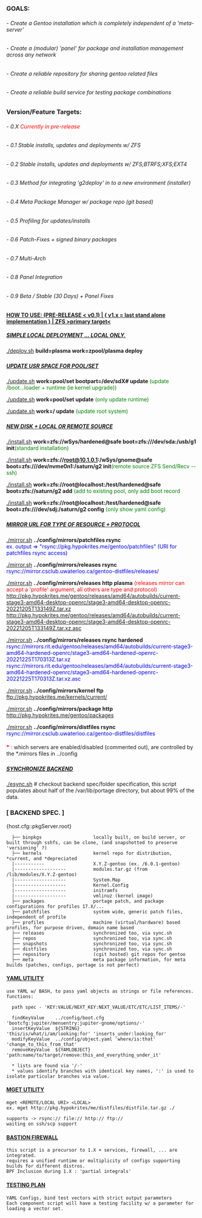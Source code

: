 ### GOALS:
###### - Create a Gentoo installation which is completely independent of a 'meta-server'
###### - Create a (modular) 'panel' for package and installation management across any network
###### - Create a reliable repository for sharing gentoo related files
###### - Create a reliable build service for testing package combinations

### Version/Feature Targets:
###### - 0.X <span style="color:red">Currently in pre-release</span>
###### - 0.1 Stable installs, updates and deployments w/ ZFS 
###### - 0.2 Stable installs, updates and deployments w/ ZFS;BTRFS;XFS;EXT4
###### - 0.3 Method for integrating 'g2deploy' in to a new environment (installer)
###### - 0.4 Meta Package Manager w/ package repo (git based)
###### - 0.5 Profiling for updates/installs
###### - 0.6 Patch-Fixes + signed binary packages
###### - 0.7 Multi-Arch
###### - 0.8 Panel Integration
###### - 0.9 Beta / Stable (30 Days) + Panel Fixes




#### <u>HOW TO USE: (PRE-RELEASE < v0.1) | { v1.x = last stand alone implementation } | ZFS >primary target< </u>
##### <u>SIMPLE LOCAL DEPLOYMENT ... LOCAL ONLY.</u>
  <u>./deploy.sh</u> <b>build=plasma work=zpool/plasma deploy</b>
  
###
##### <u>UPDATE USR SPACE FOR POOL/SET</u>

  <u>./update.sh</u> <b>work=pool/set bootpart=/dev/sdX# update</b><span style="color:green"> (update /boot...loader + runtime (ie kernel upgrade))</span>

  <u>./update.sh</u> <b>work=pool/set update</b><span style="color:green"> (only update runtime)</span>

  <u>./update.sh</u> <b>work=/ update</b><span style="color:green"> (update root system)</span>

###
##### <u>NEW DISK + LOCAL OR REMOTE SOURCE</u>

  <u>./install.sh</u> <b>work=zfs://wSys/hardened@safe boot=zfs:///dev/sda:/usb/g1 init</b><span style="color:green">(standard installation)</span>

  <u>./install.sh</u> <b>work=zfs://root@10.1.0.1:/wSys/gnome@safe boot=zfs:///dev/nvme0n1:/saturn/g2 init</b><span style="color:green">(remote source ZFS Send/Recv --ssh) </span>
  
  <u>./install.sh</u> <b>work=zfs://root@localhost:/test/hardened@safe boot=zfs://saturn/g2 add</b> <span style="color:green">(add to existing pool, only add boot record</span> <span style="color:red"></span>

  <u>./install.sh</u> <b>work=zfs://root@localhost:/test/hardened@safe boot=zfs:///dev/sdj:/saturn/g2 config</b> <span style="color:green">(only show yaml config)</span> <span style="color:red"></span>

###
##### <u>MIRROR URL FOR TYPE OF RESOURCE + PROTOCOL </u>

  <u>./mirror.sh</u> <b>../config/mirrors/patchfiles rsync</b>\
  <span style="color:blue">ex. output => "rsync://pkg.hypokrites.me/gentoo/patchfiles" (URI for patchfiles rsync access) </span>

  <u>./mirror.sh</u> <b>../config/mirrors/releases rsync</b>\
  <span style="color:blue">rsync://mirror.csclub.uwaterloo.ca/gentoo-distfiles/releases/</span>

  <u>./mirror.sh</u> <b>../config/mirrors/releases http plasma</b> <span style="color:red"> (releases mirror can accept a 'profile' argument, all others are type and protocol)</span>\
  <span style="color:blue">http://pkg.hypokrites.me/gentoo/releases/amd64/autobuilds/current-stage3-amd64-desktop-openrc/stage3-amd64-desktop-openrc-20221205T133149Z.tar.xz</span> \
  <span style="color:blue">http://pkg.hypokrites.me/gentoo/releases/amd64/autobuilds/current-stage3-amd64-desktop-openrc/stage3-amd64-desktop-openrc-20221205T133149Z.tar.xz.asc</span>

  <u>./mirror.sh</u> <b>../config/mirrors/releases rsync hardened</b>\
  <span style="color:blue">rsync://mirrors.rit.edu/gentoo/releases/amd64/autobuilds/current-stage3-amd64-hardened-openrc/stage3-amd64-hardened-openrc-20221225T170313Z.tar.xz</span> \
  <span style="color:blue">rsync://mirrors.rit.edu/gentoo/releases/amd64/autobuilds/current-stage3-amd64-hardened-openrc/stage3-amd64-hardened-openrc-20221225T170313Z.tar.xz.asc</span>

  <u>./mirror.sh</u> <b>../config/mirrors/kernel ftp</b>\
  <span style="color:blue">ftp://pkg.hypokrites.me/kernels/current/</span>


<u>./mirror.sh</u> <b>../config/mirrors/package http</b>\
<span style="color:blue">http://pkg.hypokrites.me/gentoo/packages</span>

<u>./mirror.sh</u> <b>../config/mirrors/distfiles rsync</b>\
<span style="color:blue">rsync://mirror.csclub.uwaterloo.ca/gentoo-distfiles/distfiles</span>
####
<span style="color:red"><b>*</b> : </span> which servers are enabled/disabled (commented out), are controlled by the *.mirrors files in ../config

  ###
  ##### <u>SYNCHRONIZE BACKEND</u>

  <u>./esync.sh</u>            # checkout backend spec/folder specification, this script populates about half of the /var/lib/portage directory, but about 99% of the data. 

###
###  [ BACKEND SPEC. ]
  {host.cfg::pkgServer.root} 
```
  ├── binpkgs                   locally built, on build server, or built through sshfs, can be clone, (and snapshotted to preserve 'versioning' ?)
  ├── kernels                   kernel repo for distribution, *current, and *depreciated
  |-----------                  X.Y.Z-gentoo (ex. /6.0.1-gentoo)
  |-------------------          modules.tar.gz (from /lib/modules/X.Y.Z-gentoo)
  |-------------------          System.Map
  |-------------------          Kernel.Config
  |-------------------          initramfs
  |-------------------          vmlinuz (kernel image)
  ├── packages                  portage patch, and package configurations for profiles 17.X/...
  ├── patchfiles                system wide, generic patch files, independent of profile
  ├── profiles                  machine (virtual/hardware) based profiles, for purpose driven, domain name based 
  ├── releases                  synchronized too, via sync.sh
  ├── repos                     synchronized too, via sync.sh
  ├── snapshots                 synchronized too, via sync.sh
  ├── distfiles                 synchronized too, via sync.sh
  ├── repository                (cgit hosted) git repos for gentoo
  ├── meta                      meta package information, for meta builds (patches, configs, portage is not perfect)
```
  
  #### <u> YAML UTILITY </u>

    use YAML w/ BASH, to pass yaml objects as strings or file references.
    functions:

      path spec - 'KEY:VALUE/NEXT_KEY:NEXT_VALUE/ETC/ETC/LIST_ITEMS/-'

      findKeyValue    ../config/boot.cfg    'bootcfg:jupiter/menuentry:jupiter-gnome/options/-'
      insertKeyValue  ${STRING}             'this/is/what/i/am/looking:for' 'inserts_under:looking_for'
      modifyKeyValue  ../config/object.yaml 'where/is:that' 'change_to_this_from_that'
      removeKeyValue  ${YAMLOBJECT}         'path:name/to/target/remove:this_and_everything_under_it'

      * lists are found via '/-'
      * values identify branches with identical key names, ':' is used to isolate particular branches via value.

  #### <u> MGET UTILITY </u>

    mget <REMOTE/LOCAL URI> <LOCAL>
    ex. mget http://pkg.hypokrites/me/distfiles/distfile.tar.gz ./

    supports -> rsync:// file:// http:// ftp://
    waiting on ssh/scp support

  #### <u> BASTION FIREWALL </u>

    this script is a precursor to 1.X + services, firewall, ... are integrated.
    requires a unified runtime or multiplicity of configs supporting builds for different distros.
    BPF Inclusion during 1.X : 'partial integrals'

  #### <u> TESTING PLAN </u>

    YAML Configs, bind test vectors with strict output parameters
    Each component script will have a testing facility w/ a parameter for loading a vector set.
